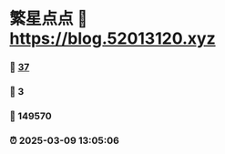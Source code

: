 # 繁星点点 :link: https://blog.52013120.xyz 
### :page_facing_up: [37](https://blog.52013120.xyz/tag.html) 
### :speech_balloon: 3 
### :hibiscus: 149570 
### :alarm_clock: 2025-03-09 13:05:06 
